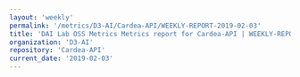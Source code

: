 ```yaml
---
layout: 'weekly'
permalink: '/metrics/D3-AI/Cardea-API/WEEKLY-REPORT-2019-02-03'
title: 'DAI Lab OSS Metrics Metrics report for Cardea-API | WEEKLY-REPORT-2019-02-03'
organization: 'D3-AI'
repository: 'Cardea-API'
current_date: '2019-02-03'
---
```

